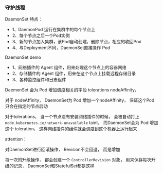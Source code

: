 ### 守护线程


DaemonSet 特点：

- 1、DaemonPod 运行在集群中的每个节点上
- 2、每个节点之后一个Pod实例
- 3、新的节点加入集群，该Pod自动创建，删除节点，相应的收回Pod
- 4、与Deployment不同，DaemonSet直接操作 Pod


DaemonSet demo

- 1、网络插件的 Agent 组件，用来处理这个节点上的容器网络
- 2、存储插件的 Agent 组件，用来在这个节点上挂载远程存储目录
- 3、各种监控组件和日志组件


DaemonSet 会为 Pod 增加调度相关的字段 tolerations nodeAffinity，

对于 nodeAffinity，
DaemonSet为 Pod 增加一个nodeAffinity，
保证这个Pod只会在指定的节点启动

对于tolerations，
当一个节点没有安装网络插件的时候，
会被自动打上 `node.kubernetes.io/network-unavailable` taint，
而DaemonSet会为 Pod 增加这个 toleration，
这样网络插件的组件就会调度到这个机器上运行起来


attention：

对DaemonSet进行回滚操作，
Revision不会回退，
而是增加

每一次的升级操作，
都会创建一个 `ControllerRevision` 对象，
用来保存每次升级的记录，
DaemonSet和StatefulSet都是这样









































